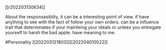[[r202203130634]]

About the responsasiblity, it can be a interesting point of view. if have anything to see with the fact of follow your own orders. can be a influence trait that determinates if your mainteing your ideals or unlees you entregate yourself to harsh the bad apple.
have meaning to me. 

#Personality
[[202203121803]][[202204010522]]